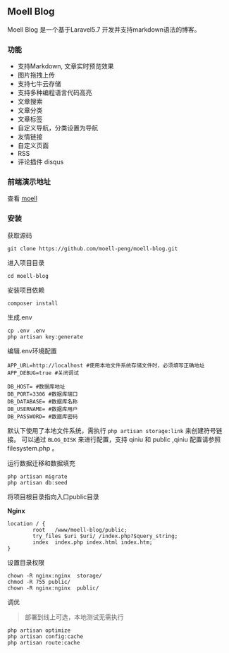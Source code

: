 ## Moell Blog

Moell Blog 是一个基于Laravel5.7 开发并支持markdown语法的博客。

### 功能
*  支持Markdown, 文章实时预览效果
*  图片拖拽上传
*  支持七牛云存储
*  支持多种编程语言代码高亮
*  文章搜索
*  文章分类
*  文章标签
*  自定义导航，分类设置为导航
*  友情链接
*  自定义页面
*  RSS
*  评论插件 disqus

### 前端演示地址
查看 [moell](http://moell.cn "moell")

### 安装

获取源码
```shell
git clone https://github.com/moell-peng/moell-blog.git
```

进入项目目录
```shell
cd moell-blog
```

安装项目依赖
```shell
composer install
```

生成.env
```shell
cp .env .env
php artisan key:generate
```

编辑.env环境配置

```shell
APP_URL=http://localhost #使用本地文件系统存储文件时，必须填写正确地址
APP_DEBUG=true #关闭调试

DB_HOST= #数据库地址
DB_PORT=3306 #数据库端口
DB_DATABASE= #数据库名称
DB_USERNAME= #数据库用户
DB_PASSWORD= #数据库密码
```

默认下使用了本地文件系统，需执行 `php artisan storage:link` 来创建符号链接。 可以通过 `BLOG_DISK` 来进行配置，支持 qiniu 和 public ,qiniu 配置请参照 filesystem.php 。



运行数据迁移和数据填充
```shell
php artisan migrate
php artisan db:seed
```



将项目根目录指向入口public目录

**Nginx**

```shell
location / {
		root   /www/moell-blog/public;
		try_files $uri $uri/ /index.php?$query_string;
		index  index.php index.html index.htm;
}
```

设置目录权限
```shell
chown -R nginx:nginx  storage/
chmod -R 755 public/
chown -R nginx:nginx  public/
```
调优
> 部署到线上可选，本地测试无需执行

```shell
php artisan optimize
php artisan config:cache
php artisan route:cache
```
